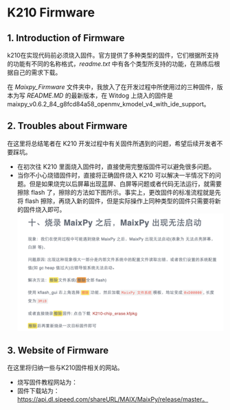 # K210 Firmware

## 1. Introduction of Firmware

k210在实现代码前必须烧入固件。官方提供了多种类型的固件，它们根据所支持的功能有不同的名称格式，*readme.txt* 中有各个类型所支持的功能，在熟练后根据自己的需求下载。

在 *Maixpy_Firmware* 文件夹中，我放入了在开发过程中所使用过的三种固件，版本为写 *README.MD* 的最新版本，在 Witdog 上烧入的固件是maixpy_v0.6.2_84_g8fcd84a58_openmv_kmodel_v4_with_ide_support。

## 2. Troubles about Firmware
在这里将总结笔者在 K210 开发过程中有关固件所遇到的问题，希望后续开发者不要踩坑。

- 在初次往 K210 里面烧入固件时，直接使用完整版固件可以避免很多问题。
- 当你不小心烧错固件时，直接将正确固件烧入 K210 可以解决一半情况下的问题。但是如果烧完以后屏幕出现蓝屏、白屏等问题或者代码无法运行，就需要擦除 flash 了，擦除的方法如下图所示。事实上，更改固件的标准流程就是先将 flash 擦除，再烧入新的固件，但是实际操作上同种类型的固件只需要将新的固件烧入即可。
![擦除flash](https://github.com/zgchen33/witdog_ros/raw/K210/image/cachuflash.png)

## 3. Website of Firmware
在这里将归纳一些与K210固件相关的网站。

- 烧写固件教程网站为：
- 固件下载站为：https://api.dl.sipeed.com/shareURL/MAIX/MaixPy/release/master。